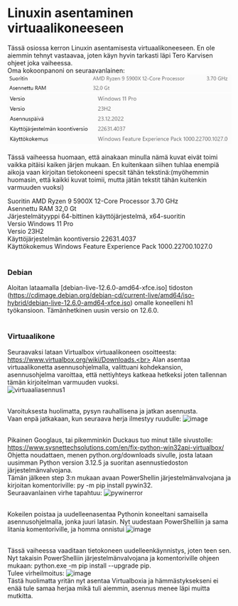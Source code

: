 # Linuxin asentaminen virtuaalikoneeseen

Tässä osiossa kerron Linuxin asentamisesta virtuaalikoneeseen. En ole aiemmin tehnyt vastaavaa, joten käyn hyvin tarkasti läpi Tero Karvisen ohjeet joka vaiheessa.
<br>
Oma kokoonpanoni on seuraavanlainen:<br>
![Prosessori](https://github.com/vaurasan/h1/blob/main/Prossu.jpg)<br>
![Windows](https://github.com/vaurasan/h1/blob/main/Windows.jpg)<br><br>
Tässä vaiheessa huomaan, että ainakaan minulla nämä kuvat eivät toimi vaikka pitäisi kaiken järjen mukaan. En kuitenkaan siihen tuhlaa enempiä aikoja vaan kirjoitan tietokoneeni specsit tähän tekstinä:(myöhemmin huomasin, että kaikki kuvat toimii, mutta jätän tekstit tähän kuitenkin varmuuden vuoksi)<br>

Suoritin	AMD Ryzen 9 5900X 12-Core Processor 3.70 GHz<br>
Asennettu RAM	32,0 Gt<br>
Järjestelmätyyppi	64-bittinen käyttöjärjestelmä, x64-suoritin<br>
Versio	Windows 11 Pro<br>
Versio	23H2<br>
Käyttöjärjestelmän koontiversio	22631.4037<br>
Käyttökokemus	Windows Feature Experience Pack 1000.22700.1027.0<br><br>


### Debian

Aloitan lataamalla [debian-live-12.6.0-amd64-xfce.iso] tidoston (https://cdimage.debian.org/debian-cd/current-live/amd64/iso-hybrid/debian-live-12.6.0-amd64-xfce.iso) omalle koneelleni h1 työkansioon. Tämänhetkinen uusin versio on 12.6.0.<br><br>

### Virtuaalikone

Seuraavaksi lataan Virtualbox virtuaalikoneen osoitteesta: https://www.virtualbox.org/wiki/Downloads.<br>
Alan asentaa virtuaalikonetta asennusohjelmalla, valittuani kohdekansion, asennusohjelma varoittaa, että nettiyhteys katkeaa hetkeksi joten tallennan tämän kirjoitelman varmuuden vuoksi.<br>
![virtuaaliasennus1](https://github.com/user-attachments/assets/ac510f45-e562-40cb-ad25-af098883e1b4)<br><br>

Varoituksesta huolimatta, pysyn rauhallisena ja jatkan asennusta.<br>
Vaan enpä jatkakaan, kun seuraava herja ilmestyy ruudulle: ![image](https://github.com/user-attachments/assets/b00a48ba-f5b7-4e82-8b70-61d9a7e45162)<br><br>

Pikainen Googlaus, tai pikemminkin Duckaus tuo minut tälle sivustolle: https://www.sysnettechsolutions.com/en/fix-python-win32api-virtualbox/<br>
Ohjetta noudattaen, menen python.org/downloads sivulle, josta lataan uusimman Python version 3.12.5 ja suoritan asennustiedoston järjestelmänvalvojana.<br>
Tämän jälkeen step 3:n mukaan avaan PowerShellin järjestelmänvalvojana ja kirjoitan komentoriville: py -m pip install pywin32.<br>
Seuraavanlainen virhe tapahtuu: ![pywinerror](https://github.com/user-attachments/assets/83189454-fb08-4546-97e6-4eed0cfa7cdc)<br><br>

Kokeilen poistaa ja uudelleenasentaa Pythonin koneeltani samaisella asennusohjelmalla, jonka juuri latasin. Nyt uudestaan PowerShelliin ja sama litania komentoriville, ja homma onnistui ![image](https://github.com/user-attachments/assets/a48ed366-5d0e-41ce-86ef-de30cb69b10b)<br><br>

Tässä vaiheessa vaaditaan tietokoneen uudelleenkäynnistys, joten teen sen.<br>
Nyt takaisin PowerShelliin järjestelmänvalvojana ja komentoriville ohjeen mukaan: python.exe -m pip install --upgrade pip.<br>
Tulee virheilmoitus: ![image](https://github.com/user-attachments/assets/86624cb7-33ff-4b7d-a2e7-1bbf380dc686)<br>
Tästä huolimatta yritän nyt asentaa Virtualboxia ja hämmästyksekseni ei enää tule samaa herjaa mikä tuli aiemmin, asennus menee läpi muitta mutkitta.

